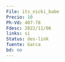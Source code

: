 ```yaml
---
File: its_nicki_babe
Precio: 10
Ph-Vd: 407-78
Fdesc: 2022/11/06
links: si
Status: des-link
fuente: Garca
bd: no
---
```

